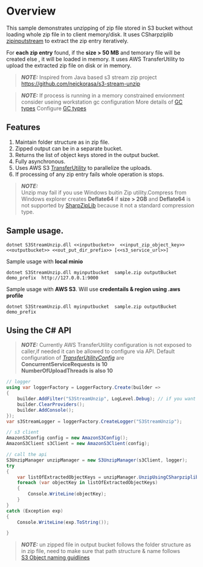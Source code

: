 # Overview
This sample demonstrates unzipping of zip file stored in S3 bucket without loading whole zip file in to client memory/disk. 
It uses CSharpziplib [zipinputstream](https://github.com/icsharpcode/SharpZipLib/blob/master/src/ICSharpCode.SharpZipLib/Zip/ZipInputStream.cs) to extract the zip entry iteratively. 

For **each zip entry** found, if the **size > 50 MB** and temorary file will be created else , it will be loaded in memory.
It uses AWS TransferUtility to upload the extracted zip file on disk or in memory. 

> **_NOTE:_**  Inspired from Java based s3 stream zip project https://github.com/nejckorasa/s3-stream-unzip

> **_NOTE:_**  If process is running in a memory constrained envionment consider useing workstation gc configuration 
> More details of [GC types](https://learn.microsoft.com/en-us/dotnet/standard/garbage-collection/workstation-server-gc) 
> Configure [GC types](https://learn.microsoft.com/en-us/dotnet/core/runtime-config/garbage-collector#workstation-vs-server) 



## Features
1.	Maintain folder structure as in zip file.
2.	Zipped output can be in a separate bucket.
3.	Returns the list of object keys stored in the output bucket.
4.	Fully asynchronous.
5.	Uses AWS S3 [TransferUtility](https://docs.aws.amazon.com/mobile/sdkforxamarin/developerguide/s3-integration-transferutility.html) to parallelize the uploads.
6.	If processing of any zip entry fails whole operation is stops.

> **_NOTE:_**  
Unzip may fail if you use Windows buitin Zip utility.Compress from Windows explorer creates **Deflate64** if **size > 2GB**  and  **Deflate64** is not supported by [SharpZipLib](https://github.com/icsharpcode/SharpZipLib/issues/23 ) because it not a standard compression type.


## Sample usage.
```shell
dotnet S3StreamUnzip.dll <<inputbucket>>  <<input_zip_object_key>> <<outputbucket>> <<out_put_dir_prefix>> [<<s3_service_url>>]
```

Sample usage with **local minio**
```shell
dotnet S3StreamUnzip.dll myinputbucket  sample.zip outputBucket demo_prefix  http://127.0.0.1:9000
```

Sample usage with **AWS S3**. Will use **credentails & region using .aws profile** 
```shell
dotnet S3StreamUnzip.dll myinputbucket  sample.zip outputBucket demo_prefix
```
## Using the C# API
> **_NOTE:_**  Currently AWS TransferUtility configuration is not exposed to caller,if needed it can be allowed to configure  via API.
> Default configuration of  [_TransferUtilityConfig_](https://docs.aws.amazon.com/sdkfornet1/latest/apidocs/html/T_Amazon_S3_Transfer_TransferUtilityConfig.htm) are  
>  **ConcurrentServiceRequests is 10**  
>  **NumberOfUploadThreads is also 10** 
```csharp
// logger
using var loggerFactory = LoggerFactory.Create(builder =>
{
    builder.AddFilter("S3StreamUnzip", LogLevel.Debug); // if you want to see less logs, set it to LogLevel.Information
    builder.ClearProviders();
    builder.AddConsole();
});
var s3StreamLogger = loggerFactory.CreateLogger("S3StreamUnzip");

// s3 client
AmazonS3Config config = new AmazonS3Config();
AmazonS3Client s3Client = new AmazonS3Client(config);

// call the api
S3UnzipManager unzipManager = new S3UnzipManager(s3Client, logger);
try
{
    var listOfExtractedObjectKeys = unzipManager.UnzipUsingCSharpziplib(inputBucketName, inputZipObjectKey, outputBucketName, string.Empty).GetAwaiter().GetResult();
    foreach (var objectKey in listOfExtractedObjectKeys)
    {
        Console.WriteLine(objectKey);
    }
}
catch (Exception exp)
{
    Console.WriteLine(exp.ToString());

}
```
> **_NOTE:_**  un zipped file in output bucket follows the folder structure as in zip file, need to make sure that path structure & name follows   
>  [S3 Object naming guidlines ](https://docs.aws.amazon.com/AmazonS3/latest/userguide/object-keys.html)

